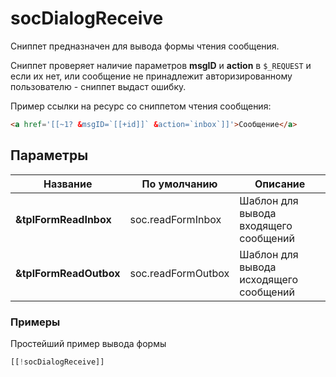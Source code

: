 # socDialogReceive

Сниппет предназначен для вывода формы чтения сообщения.

Сниппет проверяет наличие параметров **msgID** и **action** в `$_REQUEST` и если их нет, или сообщение не принадлежит авторизированному пользователю - сниппет выдаст ошибку.

Пример ссылки на ресурс со сниппетом чтения сообщения:

```html
<a href='[[~1? &msgID=`[[+id]]` &action=`inbox`]]'>Сообщение</a>
```

## Параметры

| Название               | По умолчанию       | Описание                               |
| ---------------------- | ------------------ | -------------------------------------- |
| **&tplFormReadInbox**  | soc.readFormInbox  | Шаблон для вывода входящего сообщений  |
| **&tplFormReadOutbox** | soc.readFormOutbox | Шаблон для вывода исходящего сообщений |

### Примеры

Простейший пример вывода формы

```php
[[!socDialogReceive]]
```
